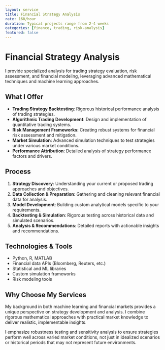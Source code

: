 ```yaml
---
layout: service
title: Financial Strategy Analysis
rate: 160/hour
duration: Typical projects range from 2-4 weeks
categories: [finance, trading, risk-analysis]
featured: false
---
```


# Financial Strategy Analysis

I provide specialized analysis for trading strategy evaluation, risk assessment, and financial modeling, leveraging advanced mathematical techniques and machine learning approaches.

## What I Offer

- **Trading Strategy Backtesting**: Rigorous historical performance analysis of trading strategies.
- **Algorithmic Trading Development**: Design and implementation of quantitative trading systems.
- **Risk Management Frameworks**: Creating robust systems for financial risk assessment and mitigation.
- **Market Simulation**: Advanced simulation techniques to test strategies under various market conditions.
- **Performance Attribution**: Detailed analysis of strategy performance factors and drivers.

## Process

1. **Strategy Discovery**: Understanding your current or proposed trading approaches and objectives.
2. **Data Collection & Preparation**: Gathering and cleaning relevant financial data for analysis.
3. **Model Development**: Building custom analytical models specific to your requirements.
4. **Backtesting & Simulation**: Rigorous testing across historical data and simulated scenarios.
5. **Analysis & Recommendations**: Detailed reports with actionable insights and recommendations.

## Technologies & Tools

- Python, R, MATLAB
- Financial data APIs (Bloomberg, Reuters, etc.)
- Statistical and ML libraries
- Custom simulation frameworks
- Risk modeling tools

## Why Choose My Services

My background in both machine learning and financial markets provides a unique perspective on strategy development and analysis. I combine rigorous mathematical approaches with practical market knowledge to deliver realistic, implementable insights.

I emphasize robustness testing and sensitivity analysis to ensure strategies perform well across varied market conditions, not just in idealized scenarios or historical periods that may not represent future environments.
